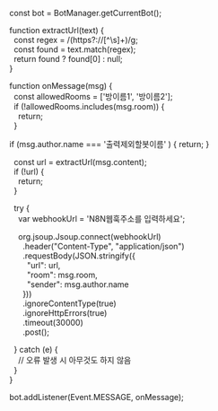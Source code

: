 const bot = BotManager.getCurrentBot();

function extractUrl(text) {  
  const regex = /(https?:\/\/[^\s]+)/g;  
  const found = text.match(regex);  
  return found ? found[0] : null;  
}

function onMessage(msg) {  
  const allowedRooms = ['방이름1', '방이름2'];  
  if (!allowedRooms.includes(msg.room)) {  
    return;  
  }

  if (msg.author.name === '출력제외할봇이름' ) { 
   return; 
  }

  const url = extractUrl(msg.content);  
  if (!url) {  
    return;  
  }

  try {  
    var webhookUrl = 'N8N웹훅주소를 입력하세요';

    org.jsoup.Jsoup.connect(webhookUrl)  
      .header("Content-Type", "application/json")  
      .requestBody(JSON.stringify({  
        "url": url,  
        "room": msg.room,  
        "sender": msg.author.name  
      }))  
      .ignoreContentType(true)  
      .ignoreHttpErrors(true)  
      .timeout(30000)  
      .post();

  } catch (e) {  
    // 오류 발생 시 아무것도 하지 않음  
  }  
}

bot.addListener(Event.MESSAGE, onMessage);